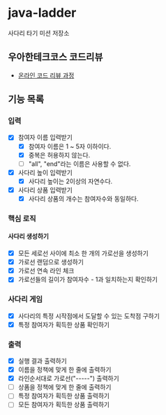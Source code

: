# java-ladder

사다리 타기 미션 저장소

## 우아한테크코스 코드리뷰

- [온라인 코드 리뷰 과정](https://github.com/woowacourse/woowacourse-docs/blob/master/maincourse/README.md)

## 기능 목록

### 입력
-[x] 참여자 이름 입력받기
  - [x] 참여자 이름은 1 ~ 5자 이하이다. 
  - [x] 중복은 허용하지 않는다.
  - [ ] "all", "end"라는 이름은 사용할 수 없다.
- [x] 사다리 높이 입력받기
  - [x] 사다리 높이는 2이상의 자연수다.
- [x] 사다리 상품 입력받기
  - [x] 사다리 상품의 개수는 참여자수와 동일하다.

### 핵심 로직

#### 사다리 생성하기
- [x] 모든 세로선 사이에 최소 한 개의 가로선을 생성하기
- [x] 가로선 랜덤으로 생성하기
- [x] 가로선 연속 라인 체크
- [x] 가로선들의 길이가 참여자수 - 1과 일치하는지 확인하기

### 사다리 게임
- [x] 사다리의 특정 시작점에서 도달할 수 있는 도착점 구하기
- [x] 특정 참여자가 획득한 상품 확인하기

### 출력
- [x] 실행 결과 출력하기
- [x] 이름을 정책에 맞게 한 줄에 출력하기
- [x] 라인순서대로 가로선("-----") 출력하기
- [ ] 상품을 정책에 맞게 한 줄에 출력하기
- [ ] 특정 참여자가 획득한 상품 출력하기
- [ ] 모든 참여자가 획득한 상품 출력하기